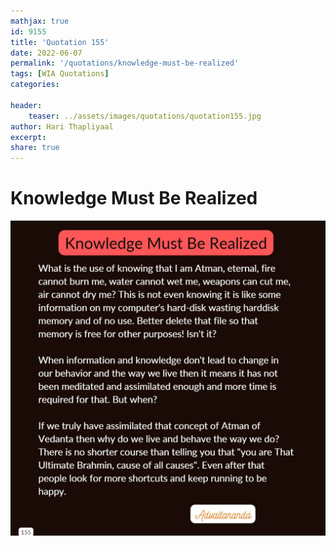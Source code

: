 ```yaml
---
mathjax: true
id: 9155
title: 'Quotation 155'
date: 2022-06-07
permalink: '/quotations/knowledge-must-be-realized'
tags: [WIA Quotations] 
categories: 

header:
    teaser: ../assets/images/quotations/quotation155.jpg
author: Hari Thapliyaal 
excerpt:
share: true 
---
```


# Knowledge Must Be Realized

![Knowledge Must Be Realized](../assets/images/quotations/quotation155.jpg)
